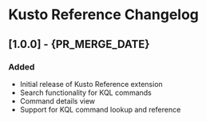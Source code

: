 # Kusto Reference Changelog

## [1.0.0] - {PR_MERGE_DATE}

### Added
- Initial release of Kusto Reference extension
- Search functionality for KQL commands
- Command details view
- Support for KQL command lookup and reference
